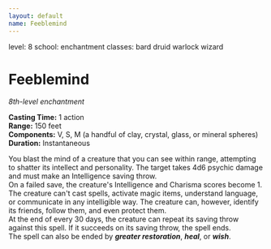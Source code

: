 ```yaml
---
layout: default
name: Feeblemind
---
```

level: 8
school: enchantment
classes: bard
         druid
         warlock
         wizard

# Feeblemind 
_8th-level enchantment_ 

**Casting Time:** 1 action    
**Range:** 150 feet    
**Components:** V, S, M (a handful of clay, crystal, glass, or mineral spheres)    
**Duration:** Instantaneous 

You blast the mind of a creature that you can see within range, attempting to shatter its intellect and personality. The target takes 4d6 psychic damage and must make an Intelligence saving throw.    
On a failed save, the creature's Intelligence and Charisma scores become 1. The creature can't cast spells, activate magic items, understand language, or communicate in any intelligible way. The creature can, however, identify its friends, follow them, and even protect them.    
At the end of every 30 days, the creature can repeat its saving throw against this spell. If it succeeds on its saving throw, the spell ends.    
The spell can also be ended by **_greater restoration_**, **_heal_**, or **_wish_**. 